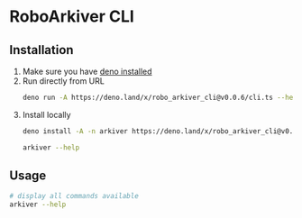 # RoboArkiver CLI

## Installation
1. Make sure you have [deno installed](https://deno.land/manual/getting_started/installation)
2. Run directly from URL
    ```bash
    deno run -A https://deno.land/x/robo_arkiver_cli@v0.0.6/cli.ts --help
    ```
3. Install locally
    ```bash
    deno install -A -n arkiver https://deno.land/x/robo_arkiver_cli@v0.0.5/cli.ts

    arkiver --help
    ```

## Usage
```bash
# display all commands available
arkiver --help
```